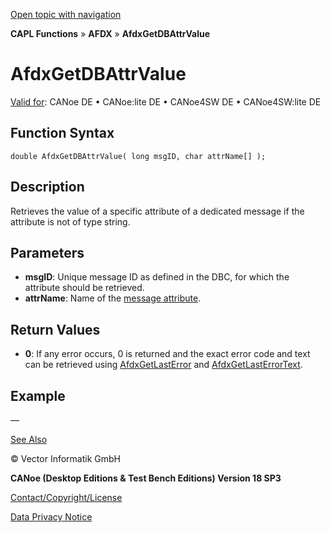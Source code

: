 [Open topic with navigation](../../../../../CANoeDEFamily.htm#Topics/CAPLFunctions/ADFX/Functions/CAPLfunctionAfdxGetDBAttrValue.md)

**CAPL Functions** » **AFDX** » **AfdxGetDBAttrValue**

# AfdxGetDBAttrValue

[Valid for](../../../Shared/FeatureAvailability.md): CANoe DE • CANoe:lite DE • CANoe4SW DE • CANoe4SW:lite DE

## Function Syntax

```plaintext
double AfdxGetDBAttrValue( long msgID, char attrName[] );
```

## Description

Retrieves the value of a specific attribute of a dedicated message if the attribute is not of type string.

## Parameters

- **msgID**: Unique message ID as defined in the DBC, for which the attribute should be retrieved.
- **attrName**: Name of the [message attribute](../../../CANoeCANalyzer/AFDX/afdxDBsupport/afdxDBsupportMessageAttributes.md).

## Return Values

- **0**: If any error occurs, 0 is returned and the exact error code and text can be retrieved using [AfdxGetLastError](CAPLfunctionAfdxGetLastError.md) and [AfdxGetLastErrorText](CAPLfunctionAfdxGetLastErrorText.md).

## Example

—

[See Also](javascript:void(0);)

© Vector Informatik GmbH

**CANoe (Desktop Editions & Test Bench Editions) Version 18 SP3**

[Contact/Copyright/License](../../../Shared/ContactCopyrightLicense.md)

[Data Privacy Notice](https://www.vector.com/int/en/company/get-info/privacy-policy/)